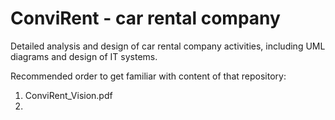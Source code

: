 # ConviRent - car rental company

Detailed analysis and design of car rental company activities, including UML diagrams and design of IT systems.

Recommended order to get familiar with content of that repository:
1) ConviRent_Vision.pdf
2) 
